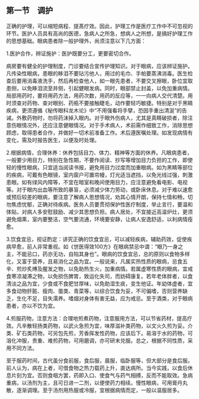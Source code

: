 ## 第一节　调护

正确的护理，可以缩短病程、提髙疗效。因此，护理工作是医疗工作中不可忽视的环节。医护人员具有高尚的医德，急病人之所急，想病人之所想，是搞好护理工作的思想基础。眼病患者除一般护理外，尚须注意以下几方面：

1.医护合作，辨证施护：医护既要分工，更要密切合作。

病房要有健全的护理制度，门诊要结合宣传护理知识。对于眼病，应该辨证施护。凡传染性眼病，患眼的眵泪不要玷污他人，用过的毛巾、手帕要蒸沸消毒。医生检查后要用消毒液洗手，然后再检查他人，如一眼先患者，不要交叉擦眼，卧位宜取患侧，以免眵泪流至并侧，引起健眼发病。同时，眼部禁止封盖，以免加重病情。局部用药时，要将用药方法，用药次数，用药的反应等，一一向病人交代清楚。用时须查对药物、查对眼别、药瓶不要接触睫毛，动作要轻巧敏捷。特别是对于黑睛疾病，更须遵循《秘传眼科龙木论》中“不用强看将手擘，恐因手重出清涎”的告诫。外敷药物时，勿将药沫掉入眼内。对于眼外伤病人，尤其是真睛破损者，除注意伤眼情况外，还应注意健眼情况。对于手术病人，术前需作细致工作，消除思想顾虑，取得患者合作，并做好一切术前准备工作。术后遵医嘱处理。如发现病情有变化，需及时报告医生，以便及时处理。

2.根据病情，合理休养：休养包括目力、体力、精神等方面的休养。凡眼病患者，一般要少用目力，特别在急性期，不要作阅读、抄写等增加目力负担的工作，即使轻的慢性眼病，只宜适当阅读书报，避免用目力过度而加重眼病。如为黑睛等部位的疾病，可戴有色眼镜，室内窗户可置帘幔，灯光适当遮挡，以免光线过强，刺激患眼。如有绿风内障等，不宜在暗室和晚间使用目力，应注意避免看电影、电视等。对于眼内出血等所致的暴盲，必须减少体力劳动，或卧床休息。对于难以速愈或预后较差的眼病，要注意了解病人思想情况，劝其心情开朗，保持七情和畅，切勿焦虑忧郁，正确对待疾病。医务人员要贯彻保护性医疗制度，举止言行，要温和体贴，对病人多安慰鼓励、减少其思想负担。病人居处，不宜接近高温炉灶，更须避免烟熏，室内要整洁，空气要流通，环境要安静，让病人安逸舒适，以利病情痊愈。

3.饮食宜忌，视证酌定：讲究正确的饮食宜忌，可以减轻疾病，辅助药效，促使疾病早愈，前人非常重视。如《世医得效100方》在眼病禁忌中谓：“眼乃一身之主，不能忌口，药亦无功，自陷其身也”。眼病的饮食宜忌，总的原则以食物多样化，又富于营养，且易消化之品为宜。一般说来，凡属实热性质的眼病，忌食五辛、煎炒炙煿及腥发之物，以免助热生火，加重病情。若属虚寒性质的眼病，宜戒食寒凉凝滞之物，以免损伤脾胃，致运化失司，而妨碍康复。若年老体胖者，以食清淡之品为宜，少食或不食肥甘厚味，以免助湿生痰，变生他证。年幼体虚者，宜多食动物肝脏、瘦肉、蛋类、青菜等，以综合饮食为妥，不可偏嗜，否则营养缺乏，生化不足，目失濡养。嗜烟对身体有害无益，应为戒忌。至于酒类，对于眼病患者，亦以不饮为宜。

4.煎服药物，注意方法：合理地煎煮药物，注意服用方法，可以节省药材，提高疗效。凡辛散轻扬类药物，以武火急煎为宜，味厚滋补类药物，以文火久煎为妥。介类、矿石类药物，可另包先煎，芳香挥发性药物，应该后下。易溶于水的药物，可溶化冲服，贵重、难煎药物，可用磨调，亦可研末兑服。总之，根据不同性质，采用不同方法。

至于服药时间，古代虽分食前服，食后服，晨服，临卧服等，但大部分是食后服。前人认为，病在上者，可借食物之热力载药上升，直达病所。当今实践，以食后休息片刻为宜。否则食咽方罢，药即入口、使食气与药气相搏，反而不能取效。急病重病，以汤剂为主，且可日进一二剂，以便使药力相续。慢性眼病，可用膏丹丸散，逐渐调理。至于汤剂用热服或冷服，宜根据病情而定，一般以温服居多。
